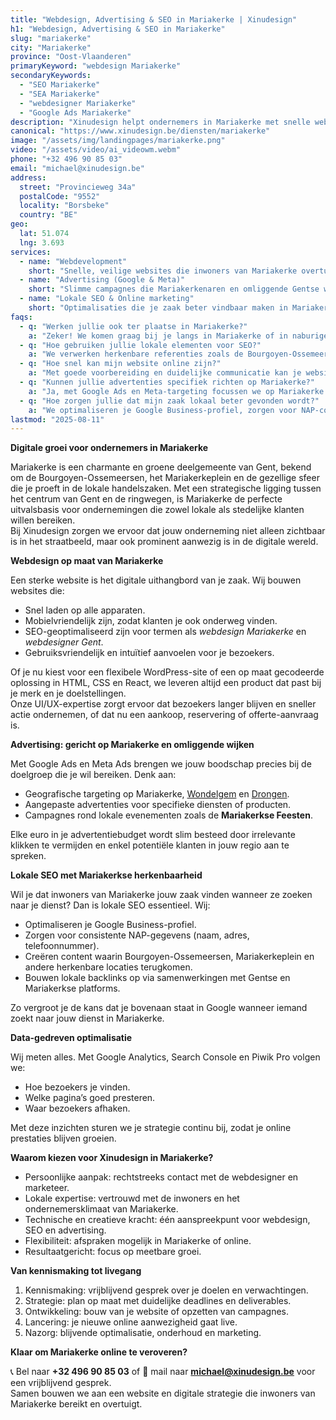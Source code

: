 ```yaml
---
title: "Webdesign, Advertising & SEO in Mariakerke | Xinudesign"
h1: "Webdesign, Advertising & SEO in Mariakerke"
slug: "mariakerke"
city: "Mariakerke"
province: "Oost-Vlaanderen"
primaryKeyword: "webdesign Mariakerke"
secondaryKeywords:
  - "SEO Mariakerke"
  - "SEA Mariakerke"
  - "webdesigner Mariakerke"
  - "Google Ads Mariakerke"
description: "Xinudesign helpt ondernemers in Mariakerke met snelle websites, slimme advertenties en lokale SEO die inspeelt op herkenbare plekken zoals de Bourgoyen-Ossemeersen en het Mariakerkeplein."
canonical: "https://www.xinudesign.be/diensten/mariakerke"
image: "/assets/img/landingpages/mariakerke.png"
video: "/assets/video/ai_videowm.webm"
phone: "+32 496 90 85 03"
email: "michael@xinudesign.be"
address:
  street: "Provincieweg 34a"
  postalCode: "9552"
  locality: "Borsbeke"
  country: "BE"
geo:
  lat: 51.074
  lng: 3.693
services:
  - name: "Webdevelopment"
    short: "Snelle, veilige websites die inwoners van Mariakerke overtuigen en converteren."
  - name: "Advertising (Google & Meta)"
    short: "Slimme campagnes die Mariakerkenaren en omliggende Gentse wijken gericht bereiken."
  - name: "Lokale SEO & Online marketing"
    short: "Optimalisaties die je zaak beter vindbaar maken in Mariakerke en omgeving."
faqs:
  - q: "Werken jullie ook ter plaatse in Mariakerke?"
    a: "Zeker! We komen graag bij je langs in Mariakerke of in naburige wijken zoals [Gent](/diensten/gent), [Drongen](/diensten/drongen) en [Wondelgem](/diensten/wondelgem) voor een persoonlijke strategie-sessie."
  - q: "Hoe gebruiken jullie lokale elementen voor SEO?"
    a: "We verwerken herkenbare referenties zoals de Bourgoyen-Ossemeersen, het Mariakerkeplein en evenementen zoals de Mariakerkse Feesten in webteksten, meta-data en visuals."
  - q: "Hoe snel kan mijn website online zijn?"
    a: "Met goede voorbereiding en duidelijke communicatie kan je website doorgaans binnen 2 tot 4 weken live staan."
  - q: "Kunnen jullie advertenties specifiek richten op Mariakerke?"
    a: "Ja, met Google Ads en Meta-targeting focussen we op Mariakerke en omliggende Gentse deelgemeenten."
  - q: "Hoe zorgen jullie dat mijn zaak lokaal beter gevonden wordt?"
    a: "We optimaliseren je Google Business-profiel, zorgen voor NAP-consistentie en bouwen lokale backlinks rond zoekwoorden zoals 'webdesigner Mariakerke'."
lastmod: "2025-08-11"
---
```


**Digitale groei voor ondernemers in Mariakerke**

Mariakerke is een charmante en groene deelgemeente van Gent, bekend om de Bourgoyen-Ossemeersen, het Mariakerkeplein en de gezellige sfeer die je proeft in de lokale handelszaken. Met een strategische ligging tussen het centrum van Gent en de ringwegen, is Mariakerke de perfecte uitvalsbasis voor ondernemingen die zowel lokale als stedelijke klanten willen bereiken.  
Bij Xinudesign zorgen we ervoor dat jouw onderneming niet alleen zichtbaar is in het straatbeeld, maar ook prominent aanwezig is in de digitale wereld.

**Webdesign op maat van Mariakerke**

Een sterke website is het digitale uithangbord van je zaak. Wij bouwen websites die:

- Snel laden op alle apparaten.
- Mobielvriendelijk zijn, zodat klanten je ook onderweg vinden.
- SEO-geoptimaliseerd zijn voor termen als _webdesign Mariakerke_ en _webdesigner Gent_.
- Gebruiksvriendelijk en intuïtief aanvoelen voor je bezoekers.

Of je nu kiest voor een flexibele WordPress-site of een op maat gecodeerde oplossing in HTML, CSS en React, we leveren altijd een product dat past bij je merk en je doelstellingen.  
Onze UI/UX-expertise zorgt ervoor dat bezoekers langer blijven en sneller actie ondernemen, of dat nu een aankoop, reservering of offerte-aanvraag is.

**Advertising: gericht op Mariakerke en omliggende wijken**

Met Google Ads en Meta Ads brengen we jouw boodschap precies bij de doelgroep die je wil bereiken. Denk aan:

- Geografische targeting op Mariakerke, [Wondelgem](/diensten/wondelgem) en [Drongen](/diensten/drongen).
- Aangepaste advertenties voor specifieke diensten of producten.
- Campagnes rond lokale evenementen zoals de **Mariakerkse Feesten**.

Elke euro in je advertentiebudget wordt slim besteed door irrelevante klikken te vermijden en enkel potentiële klanten in jouw regio aan te spreken.

**Lokale SEO met Mariakerkse herkenbaarheid**

Wil je dat inwoners van Mariakerke jouw zaak vinden wanneer ze zoeken naar je dienst? Dan is lokale SEO essentieel. Wij:

- Optimaliseren je Google Business-profiel.
- Zorgen voor consistente NAP-gegevens (naam, adres, telefoonnummer).
- Creëren content waarin Bourgoyen-Ossemeersen, Mariakerkeplein en andere herkenbare locaties terugkomen.
- Bouwen lokale backlinks op via samenwerkingen met Gentse en Mariakerkse platforms.

Zo vergroot je de kans dat je bovenaan staat in Google wanneer iemand zoekt naar jouw dienst in Mariakerke.

**Data-gedreven optimalisatie**

Wij meten alles. Met Google Analytics, Search Console en Piwik Pro volgen we:

- Hoe bezoekers je vinden.
- Welke pagina’s goed presteren.
- Waar bezoekers afhaken.

Met deze inzichten sturen we je strategie continu bij, zodat je online prestaties blijven groeien.

**Waarom kiezen voor Xinudesign in Mariakerke?**

- Persoonlijke aanpak: rechtstreeks contact met de webdesigner en marketeer.
- Lokale expertise: vertrouwd met de inwoners en het ondernemersklimaat van Mariakerke.
- Technische en creatieve kracht: één aanspreekpunt voor webdesign, SEO en advertising.
- Flexibiliteit: afspraken mogelijk in Mariakerke of online.
- Resultaatgericht: focus op meetbare groei.

**Van kennismaking tot livegang**

1. Kennismaking: vrijblijvend gesprek over je doelen en verwachtingen.
2. Strategie: plan op maat met duidelijke deadlines en deliverables.
3. Ontwikkeling: bouw van je website of opzetten van campagnes.
4. Lancering: je nieuwe online aanwezigheid gaat live.
5. Nazorg: blijvende optimalisatie, onderhoud en marketing.

**Klaar om Mariakerke online te veroveren?**

📞 Bel naar **+32 496 90 85 03** of 📧 mail naar **[michael@xinudesign.be](mailto:michael@xinudesign.be)** voor een vrijblijvend gesprek.  
Samen bouwen we aan een website en digitale strategie die inwoners van Mariakerke bereikt en overtuigt.

